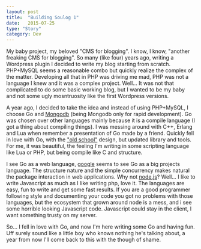 ```yaml
---
layout: post
title:  "Building Soulog 1"
date:   2015-07-25
type: "Story"
category: Dev
---
```


My baby project, my beloved "CMS for blogging". I know, I know, "another freaking CMS for blogging". So many (like four) years ago, writing a Wordpress plugin I decided to write my blog starting from scratch. PHP+MySQL seems a reasonable combo but quickly realize the complex of the matter. Developing all that in PHP was driving me mad, PHP was not a language I knew and it was a complex project. Well... It was not that complicated to do some basic working blog, but I wanted to be my baby and not some ugly mosntruosity like the first Wordpress versions.

A year ago, I decided to take the idea and instead of using PHP+MySQL, I choose Go and [Mongodb][Mongodb] (being Mongodb only for rapid development). Go was chosen over other languages mainly because it is a compile language (I got a thing about compiling things). I was messing around with C++, Erlang and Lua when remember a presentation of Go made by a friend. Quickly fell in love with Go, with the ["old school"][GoVsAlgol] design, but updated library and tools. For me, it was beautiful, the feeling I'm writing in some scripting language like Lua or PHP, but being compile like C and structure.

I see Go as a web language, [google][WhyGo] seems to see Go as a big projects language. The structure nature and the simple concurrency makes natural the package interaction in web applications. Why not [node.js][WhyNotNode]? Well... I like to write Javascript as much as I like writing php, love it. The languages are easy, fun to write and get some fast results. If you are a good programmer following style and documenting your code you got no problems with those languages, but the ecosystem that grown around node is a mess, and i see some horrible looking Javascript code. Javascript could stay in the client, I want something trusty on my server.

So... I fell in love with Go, and now I'm here writing some Go and having fun. Uff surely sound like a little boy who knows nothing he's talking about, a year from now I'll come back to this with the though of shame.


[Mongodb]: http://www.sarahmei.com/blog/2013/11/11/why-you-should-never-use-mongodb/
[GOvsAlgol]: http://cowlark.com/2009-11-15-go/
[WhyGo]: http://talks.golang.org/2012/splash.article#TOC_1
[WhyNotNode]: http://www.reddit.com/r/golang/comments/1ye3z6/go_vs_nodejs_for_servers/
